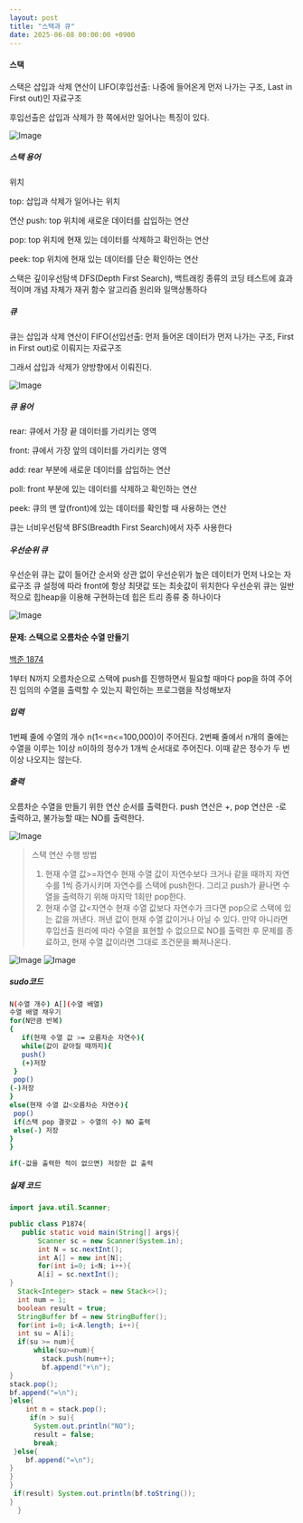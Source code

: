 ```yaml
---
layout: post
title: "스택과 큐"
date: 2025-06-08 00:00:00 +0900
---
```


#### 스택
스택은 삽입과 삭제 연산이 LIFO(후입선출: 나중에 들어온게 먼저 나가는 구조, Last in First out)인 자료구조 

후입선출은 삽입과 삭제가 한 쪽에서만 일어나는 특징이 있다. 

![Image](https://github.com/user-attachments/assets/015de99a-3c47-473b-be18-19097128c573)

##### 스택 용어 
위치

top: 삽입과 삭제가 일어나는 위치 

연산
push: top 위치에 새로운 데이터를 삽입하는 연산

pop: top 위치에 현재 있는 데이터를 삭제하고 확인하는 연산

peek: top 위치에 현재 있는 데이터를 단순 확인하는 연산 


스택은 깊이우선탐색 DFS(Depth First Search), 백트래킹 종류의 코딩 테스트에 효과적이며 개념 자체가 재귀 함수 알고리즘 원리와 일맥상통하다

##### 큐 
큐는 삽입과 삭제 연산이 FIFO(선입선출: 먼저 들어온 데이터가 먼저 나가는 구조, First in First out)로 이뤄지는 자료구조

그래서 삽입과 삭제가 양방향에서 이뤄진다.

![Image](https://github.com/user-attachments/assets/7e1e90a7-d82f-4cac-944d-7295d6b80e88)

##### 큐 용어
rear: 큐에서 가장 끝 데이터를 가리키는 영역

front: 큐에서 가장 앞의 데이터를 가리키는 영역

add: rear 부분에 새로운 데이터를 삽입하는 연산

poll: front 부분에 있는 데이터를 삭제하고 확인하는 연산

peek: 큐의 맨 앞(front)에 있는 데이터를 확인할 때 사용하는 연산 


큐는 너비우선탐색 BFS(Breadth First Search)에서 자주 사용한다 

#####  우선순위 큐 
우선순위 큐는 값이 들어간 순서와 상관 없이 우선순위가 높은 데이터가 먼저 나오는 자료구조 
큐 설정에 따라 front에 항상 최댓값 또는 최솟값이 위치한다 
우선순위 큐는 일반적으로 힙heap을 이용해 구현하는데 힙은 트리 종류 중 하나이다

![Image](https://github.com/user-attachments/assets/1449e5b7-c64f-4ce6-9d3d-036f04ac72a6)


#### 문제: 스택으로 오름차순 수열 만들기 
[백준 1874](https://www.acmicpc.net/problem/1874)


1부터 N까지 오름차순으로 스택에 push를 진행하면서 필요할 때마다 pop을 하여 주어진 임의의 수열을 출력할 수 있는지 확인하는 프로그램을 작성해보자 

##### 입력
1번째 줄에 수열의 개수 n(1<=n<=100,000)이 주어진다. 2번째 줄에서 n개의 줄에는 수열을 이루는 1이상 n이하의 정수가 1개씩 순서대로 주어진다. 이때 같은 정수가 두 번 이상 나오지는 않는다.

##### 출력
오름차순 수열을 만들기 위한 연산 순서를 출력한다. push 연산은 +, pop 연산은 -로 출력하고, 불가능할 때는 NO를 출력한다. 

![Image](https://github.com/user-attachments/assets/52fb630b-ab15-4819-9744-364a32add76f)

>스택 연산 수행 방법
>
>1. 현재 수열 값>=자연수
>   현재 수열 값이 자연수보다 크거나 같을 때까지 자연수를 1씩 증가시키며 자연수를 스택에 push한다. 그리고 push가 끝나면 수열을 출력하기 위해 마지막 1회만 pop한다.
>2. 현재 수열 값<자연수
>   현재 수열 값보다 자연수가 크다면 pop으로 스택에 있는 값을 꺼낸다. 꺼낸 값이 현재 수열 값이거나 아닐 수 있다.
>   만약 아니라면 후입선출 원리에 따라 수열을 표현할 수 없으므로 NO를 출력한 후 문제를 종료하고, 현재 수열 값이라면 그대로 조건문을 빠져나온다. 


![Image](https://github.com/user-attachments/assets/8c44eb0c-07dc-4480-958c-90d7e5a1f4a2)
![Image](https://github.com/user-attachments/assets/c2cac59c-5907-4a97-a9b5-c25083cb0e2e)


##### sudo코드
```bash
N(수열 개수) A[](수열 배열)
수열 배열 채우기
for(N만큼 반복)
{
   if(현재 수열 값 >= 오름차순 자연수){
   while(값이 같아질 때까지){
   push()
   (+)저장
 }
 pop()
(-)저장
}
else(현재 수열 값<오름차순 자연수){
 pop()
 if(스택 pop 결괏값 > 수열의 수) NO 출력
 else(-) 저장
}
}

if(-값을 출력한 적이 없으면) 저장한 값 출력
```

##### 실제 코드
```java
import java.util.Scanner;

public class P1874{
   public static void main(String[] args){
       Scanner sc = new Scanner(System.in);
       int N = sc.nextInt();
       int A[] = new int[N];
       for(int i=0; i<N; i++){
       A[i] = sc.nextInt();
}
  Stack<Integer> stack = new Stack<>();
  int num = 1;
  boolean result = true;
  StringBuffer bf = new StringBuffer();
  for(int i=0; i<A.length; i++){
  int su = A[i];
  if(su >= num){
      while(su>=num){
        stack.push(num++);
        bf.append("+\n");
}
stack.pop();
bf.append("=\n");
}else{
    int n = stack.pop();
     if(n > su){
      System.out.println("NO");
      result = false;
      break;
 }else{
    bf.append("=\n");
}
}
}
 if(result) System.out.println(bf.toString());
}
  }
```






